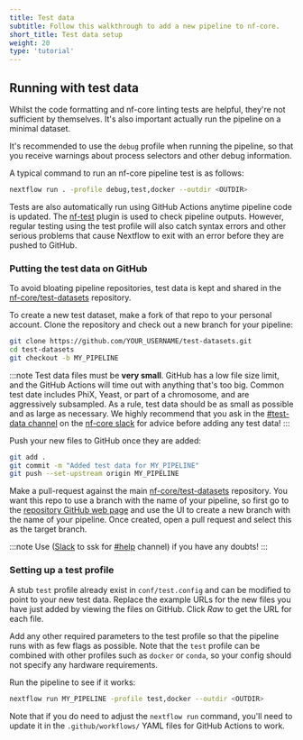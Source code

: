```yaml
---
title: Test data
subtitle: Follow this walkthrough to add a new pipeline to nf-core.
short_title: Test data setup
weight: 20
type: 'tutorial'
---
```


## Running with test data

Whilst the code formatting and nf-core linting tests are helpful, they're not sufficient by themselves.
It's also important actually run the pipeline on a minimal dataset.

It's recommended to use the `debug` profile when running the pipeline, so that you receive warnings about process selectors and other debug information.

A typical command to run an nf-core pipeline test is as follows:

```bash
nextflow run . -profile debug,test,docker --outdir <OUTDIR>
```

Tests are also automatically run using GitHub Actions anytime pipeline code is updated.
The [nf-test](https://www.nf-test.com/) plugin is used to check pipeline outputs. However, regular testing using the test profile will also catch
syntax errors and other serious problems that cause Nextflow to exit with an error before they are pushed to GitHub.

### Putting the test data on GitHub

To avoid bloating pipeline repositories, test data is kept and shared in the [nf-core/test-datasets](https://github.com/nf-core/test-datasets/) repository.

To create a new test dataset, make a fork of that repo to your personal account.
Clone the repository and check out a new branch for your pipeline:

```bash
git clone https://github.com/YOUR_USERNAME/test-datasets.git
cd test-datasets
git checkout -b MY_PIPELINE
```

:::note
Test data files must be **very small**. GitHub has a low file size limit, and the GitHub Actions will time out with anything
that's too big. Common test date includes PhiX, Yeast, or part of a chromosome, and are aggressively subsampled.
As a rule, test data should be as small as possible and as large as necessary.
We highly recommend that you ask in the [#test-data channel](https://nfcore.slack.com/channels/test-data) on the [nf-core slack](https://nf-co.re/join) for advice before adding any test data!
:::

Push your new files to GitHub once they are added:

```bash
git add .
git commit -m "Added test data for MY_PIPELINE"
git push --set-upstream origin MY_PIPELINE
```

Make a pull-request against the main [nf-core/test-datasets](https://github.com/nf-core/test-datasets/) repository.
You want this repo to use a branch with the name of your pipeline, so first go
to the [repository GitHub web page](https://github.com/nf-core/test-datasets/) and use the UI to create
a new branch with the name of your pipeline.
Once created, open a pull request and select this as the target branch.

:::note
Use ([Slack](https://nf-co.re/join/slack) to ssk for [#help](https://nfcore.slack.com/channels/help) channel) if you have any doubts!
:::

### Setting up a test profile

A stub `test` profile already exist in `conf/test.config` and can be modified to point to your new test data.
Replace the example URLs for the new files you have just added by viewing the files on GitHub. Click _Raw_ to get the URL for each file.

Add any other required parameters to the test profile so that the pipeline runs with as few flags as possible. Note that the `test` profile can be combined with other profiles such as `docker`
or `conda`, so your config should not specify any hardware requirements.

Run the pipeline to see if it works:

```bash
nextflow run MY_PIPELINE -profile test,docker --outdir <OUTDIR>
```

Note that if you do need to adjust the `nextflow run` command, you'll need to update it
in the `.github/workflows/` YAML files for GitHub Actions to work.
